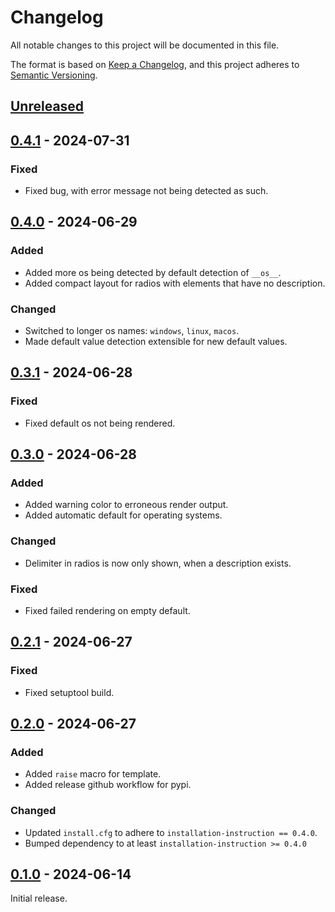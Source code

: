 # Changelog

All notable changes to this project will be documented in this file.

The format is based on [Keep a Changelog](https://keepachangelog.com/en/1.1.0/),
and this project adheres to [Semantic Versioning](https://semver.org/spec/v2.0.0.html).

## [Unreleased]


## [0.4.1] - 2024-07-31

### Fixed

* Fixed bug, with error message not being detected as such.


## [0.4.0] - 2024-06-29

### Added

* Added more os being detected by default detection of `__os__`.
* Added compact layout for radios with elements that have no description.


### Changed

* Switched to longer os names: `windows`, `linux`, `macos`.
* Made default value detection extensible for new default values.


## [0.3.1] - 2024-06-28

### Fixed

* Fixed default os not being rendered.


## [0.3.0] - 2024-06-28

### Added

* Added warning color to erroneous render output.
* Added automatic default for operating systems.


### Changed

* Delimiter in radios is now only shown, when a description exists.


### Fixed

* Fixed failed rendering on empty default.


## [0.2.1] - 2024-06-27

### Fixed

* Fixed setuptool build.


## [0.2.0] - 2024-06-27

### Added

* Added `raise` macro for template.
* Added release github workflow for pypi.


### Changed

* Updated `install.cfg` to adhere to `installation-instruction == 0.4.0`.
* Bumped dependency to at least `installation-instruction >= 0.4.0`


## [0.1.0] - 2024-06-14

Initial release.


[unreleased]: https://github.com/instructions-d-installation/web-installation-instruction/compare/v0.4.1...HEAD
[0.4.1]: https://github.com/instructions-d-installation/web-installation-instruction/compare/v0.4.0...v0.4.1
[0.4.0]: https://github.com/instructions-d-installation/web-installation-instruction/compare/v0.3.1...v0.4.0
[0.3.1]: https://github.com/instructions-d-installation/web-installation-instruction/compare/v0.3.0...v0.3.1
[0.3.0]: https://github.com/instructions-d-installation/web-installation-instruction/compare/v0.2.1...v0.3.0
[0.2.1]: https://github.com/instructions-d-installation/web-installation-instruction/compare/v0.2.0...v0.2.1
[0.2.0]: https://github.com/instructions-d-installation/web-installation-instruction/compare/v0.1.0...v0.2.0
[0.1.0]: https://github.com/instructions-d-installation/web-installation-instruction/releases/tag/v0.1.0